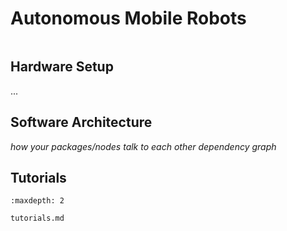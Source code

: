 # Autonomous Mobile Robots

```{contents}
```

## Hardware Setup

...


## Software Architecture

*how your packages/nodes talk to each other*
*dependency graph*


## Tutorials

```{toctree}
:maxdepth: 2

tutorials.md
```